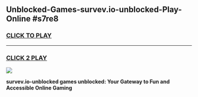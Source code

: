 
## Unblocked-Games-survev.io-unblocked-Play-Online #s7re8
<h3>
<a href="https://news.freeplayer.one?title=survev.io-unblocked&ref=3">CLICK TO PLAY</a></h3>
<hr>

<h3>
<a href="https://news.freeplayer.one?title=survev.io-unblocked&ref=3">CLICK 2 PLAY</a>
  
</h3>

<a href="https://news.freeplayer.one?title=survev.io-unblocked&ref=3"><img src="https://clearcache.store/games.png"></a>


**survev.io-unblocked games unblocked: Your Gateway to Fun and Accessible Online Gaming**
